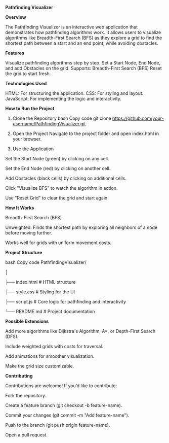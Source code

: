 **Pathfinding Visualizer**

**Overview**

The Pathfinding Visualizer is an interactive web application that demonstrates how pathfinding algorithms work. It allows users to visualize algorithms like Breadth-First Search (BFS) as they explore a grid to find the shortest path between a start and an end point, while avoiding obstacles.

**Features**

Visualize pathfinding algorithms step by step.
Set a Start Node, End Node, and add Obstacles on the grid.
Supports:
Breadth-First Search (BFS)
Reset the grid to start fresh.

**Technologies Used**

HTML: For structuring the application.
CSS: For styling and layout.
JavaScript: For implementing the logic and interactivity.

**How to Run the Project**

1. Clone the Repository
bash
Copy code
git clone https://github.com/your-username/PathfindingVisualizer.git

3. Open the Project
Navigate to the project folder and open index.html in your browser.

5. Use the Application

Set the Start Node (green) by clicking on any cell.

Set the End Node (red) by clicking on another cell.

Add Obstacles (black cells) by clicking on additional cells.

Click "Visualize BFS" to watch the algorithm in action.

Use "Reset Grid" to clear the grid and start again.

**How It Works**

Breadth-First Search (BFS)

Unweighted: Finds the shortest path by exploring all neighbors of a node before moving further.

Works well for grids with uniform movement costs.

**Project Structure**

bash
Copy code
PathfindingVisualizer/

│

├── index.html                               # HTML structure

├── style.css                                # Styling for the UI

├── script.js                                # Core logic for pathfinding and interactivity

└── README.md                                # Project documentation

**Possible Extensions**

Add more algorithms like Dijkstra's Algorithm, A*, or Depth-First Search (DFS). 

Include weighted grids with costs for traversal.

Add animations for smoother visualization.

Make the grid size customizable.

**Contributing**

Contributions are welcome! If you’d like to contribute:

Fork the repository.

Create a feature branch (git checkout -b feature-name).

Commit your changes (git commit -m "Add feature-name").

Push to the branch (git push origin feature-name).

Open a pull request.

